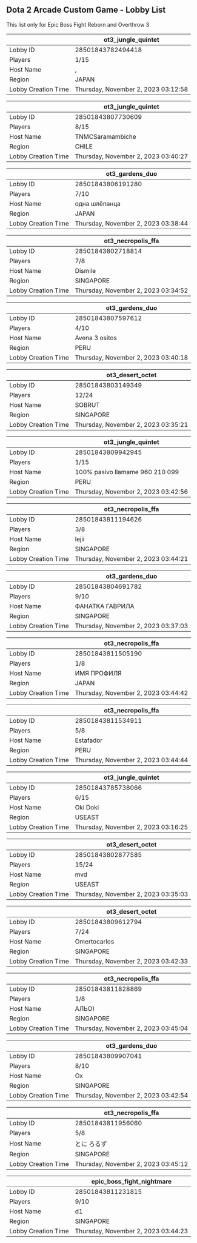 ## Dota 2 Arcade Custom Game - Lobby List

This list only for Epic Boss Fight Reborn and Overthrow 3

|  | ot3_jungle_quintet |
| ------ | ------ |
| Lobby ID | 28501843782494418 |
| Players | 1/15 |
| Host Name | , |
| Region | JAPAN |
| Lobby Creation Time | Thursday, November 2, 2023 03:12:58 |


|  | ot3_jungle_quintet |
| ------ | ------ |
| Lobby ID | 28501843807730609 |
| Players | 8/15 |
| Host Name | TNMCSaramambiche |
| Region | CHILE |
| Lobby Creation Time | Thursday, November 2, 2023 03:40:27 |


|  | ot3_gardens_duo |
| ------ | ------ |
| Lobby ID | 28501843806191280 |
| Players | 7/10 |
| Host Name | одна шлёпанца |
| Region | JAPAN |
| Lobby Creation Time | Thursday, November 2, 2023 03:38:44 |


|  | ot3_necropolis_ffa |
| ------ | ------ |
| Lobby ID | 28501843802718814 |
| Players | 7/8 |
| Host Name | Dismile |
| Region | SINGAPORE |
| Lobby Creation Time | Thursday, November 2, 2023 03:34:52 |


|  | ot3_gardens_duo |
| ------ | ------ |
| Lobby ID | 28501843807597612 |
| Players | 4/10 |
| Host Name | Avena 3 ositos |
| Region | PERU |
| Lobby Creation Time | Thursday, November 2, 2023 03:40:18 |


|  | ot3_desert_octet |
| ------ | ------ |
| Lobby ID | 28501843803149349 |
| Players | 12/24 |
| Host Name | SOBRUT |
| Region | SINGAPORE |
| Lobby Creation Time | Thursday, November 2, 2023 03:35:21 |


|  | ot3_jungle_quintet |
| ------ | ------ |
| Lobby ID | 28501843809942945 |
| Players | 1/15 |
| Host Name | 100% pasivo llamame 960 210 099 |
| Region | PERU |
| Lobby Creation Time | Thursday, November 2, 2023 03:42:56 |


|  | ot3_necropolis_ffa |
| ------ | ------ |
| Lobby ID | 28501843811194626 |
| Players | 3/8 |
| Host Name | lejii |
| Region | SINGAPORE |
| Lobby Creation Time | Thursday, November 2, 2023 03:44:21 |


|  | ot3_gardens_duo |
| ------ | ------ |
| Lobby ID | 28501843804691782 |
| Players | 9/10 |
| Host Name | ФАНАТКА ГАВРИЛА |
| Region | SINGAPORE |
| Lobby Creation Time | Thursday, November 2, 2023 03:37:03 |


|  | ot3_necropolis_ffa |
| ------ | ------ |
| Lobby ID | 28501843811505190 |
| Players | 1/8 |
| Host Name | ИМЯ ПРОФИЛЯ |
| Region | JAPAN |
| Lobby Creation Time | Thursday, November 2, 2023 03:44:42 |


|  | ot3_necropolis_ffa |
| ------ | ------ |
| Lobby ID | 28501843811534911 |
| Players | 5/8 |
| Host Name | Estafador |
| Region | PERU |
| Lobby Creation Time | Thursday, November 2, 2023 03:44:44 |


|  | ot3_jungle_quintet |
| ------ | ------ |
| Lobby ID | 28501843785738066 |
| Players | 6/15 |
| Host Name | Oki Doki |
| Region | USEAST |
| Lobby Creation Time | Thursday, November 2, 2023 03:16:25 |


|  | ot3_desert_octet |
| ------ | ------ |
| Lobby ID | 28501843802877585 |
| Players | 15/24 |
| Host Name | mvd |
| Region | USEAST |
| Lobby Creation Time | Thursday, November 2, 2023 03:35:03 |


|  | ot3_desert_octet |
| ------ | ------ |
| Lobby ID | 28501843809612794 |
| Players | 7/24 |
| Host Name | Omertocarlos |
| Region | SINGAPORE |
| Lobby Creation Time | Thursday, November 2, 2023 03:42:33 |


|  | ot3_necropolis_ffa |
| ------ | ------ |
| Lobby ID | 28501843811828869 |
| Players | 1/8 |
| Host Name | АЛЬО) |
| Region | SINGAPORE |
| Lobby Creation Time | Thursday, November 2, 2023 03:45:04 |


|  | ot3_gardens_duo |
| ------ | ------ |
| Lobby ID | 28501843809907041 |
| Players | 8/10 |
| Host Name | Ox |
| Region | SINGAPORE |
| Lobby Creation Time | Thursday, November 2, 2023 03:42:54 |


|  | ot3_necropolis_ffa |
| ------ | ------ |
| Lobby ID | 28501843811956060 |
| Players | 5/8 |
| Host Name | とに ろるず |
| Region | SINGAPORE |
| Lobby Creation Time | Thursday, November 2, 2023 03:45:12 |


|  | epic_boss_fight_nightmare |
| ------ | ------ |
| Lobby ID | 28501843811231815 |
| Players | 9/10 |
| Host Name | d1 |
| Region | SINGAPORE |
| Lobby Creation Time | Thursday, November 2, 2023 03:44:23 |


